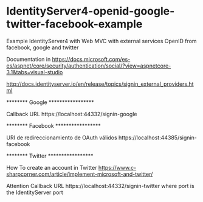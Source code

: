 # IdentityServer4-openid-google-twitter-facebook-example
Example IdentityServer4 with Web MVC with external services OpenID from facebook, google and twitter



Documentation in
https://docs.microsoft.com/es-es/aspnet/core/security/authentication/social/?view=aspnetcore-3.1&tabs=visual-studio

http://docs.identityserver.io/en/release/topics/signin_external_providers.html

******** Google *****************

Callback URL
https://localhost:44332/signin-google


******** Facebook *****************

URI de redireccionamiento de OAuth válidos
https://localhost:44385/signin-facebook

******** Twitter *****************

How To create an account in Twitter
https://www.c-sharpcorner.com/article/implement-microsoft-and-twitter/

Attention
Callback URL https://localhost:44332/signin-twitter where port is the IdentityServer port

